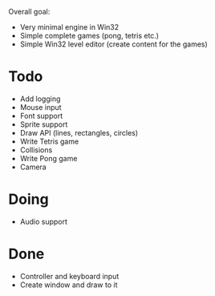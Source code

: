 Overall goal:
- Very minimal engine in Win32
- Simple complete games (pong, tetris etc.)
- Simple Win32 level editor (create content for the games)

# Todo
- Add logging
- Mouse input
- Font support
- Sprite support
- Draw API (lines, rectangles, circles)
- Write Tetris game
- Collisions
- Write Pong game
- Camera

# Doing
- Audio support

# Done
- Controller and keyboard input
- Create window and draw to it
